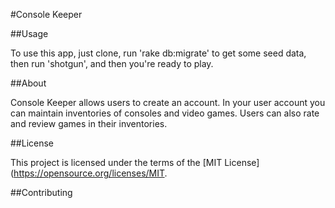 #Console Keeper

##Usage

To use this app, just clone, run 'rake db:migrate' to get some seed data, then run 'shotgun', and then you're ready to play.

##About

Console Keeper allows users to create an account. In your user account you can maintain inventories of consoles and video games. Users can also rate and review games in their inventories.

##License

This project is licensed under the terms of the [MIT License](https://opensource.org/licenses/MIT.

##Contributing
